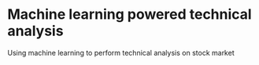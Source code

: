 # Machine learning powered technical analysis
Using machine learning to perform technical analysis on stock market
